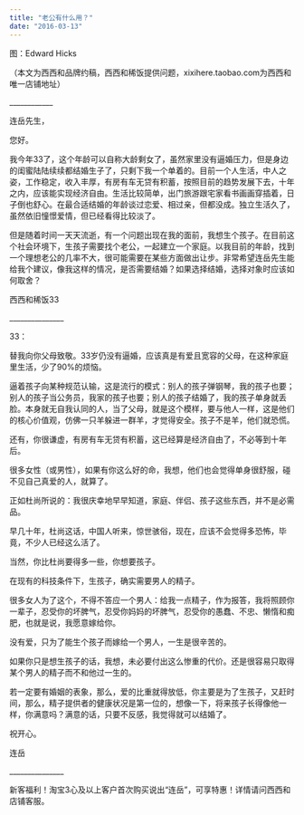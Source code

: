 ```yaml
---
title: "老公有什么用？"
date: "2016-03-13"
---
```


图：Edward Hicks 

（本文为西西和品牌约稿，西西和稀饭提供问题，xixihere.taobao.com为西西和唯一店铺地址）

\_\_\_\_\_\_\_\_\_\_\_\_

连岳先生，

您好。

我今年33了，这个年龄可以自称大龄剩女了，虽然家里没有逼婚压力，但是身边的闺蜜陆陆续续都结婚生子了，只剩下我一个单着的。目前一个人生活，中人之姿，工作稳定，收入丰厚，有房有车无贷有积蓄，按照目前的趋势发展下去，十年之内，应该能实现经济自由。生活比较简单，出门旅游跟宅家看书画画穿插着，日子倒也舒心。在最合适结婚的年龄谈过恋爱、相过亲，但都没成。独立生活久了，虽然依旧憧憬爱情，但已经看得比较淡了。

但是随着时间一天天流逝，有一个问题出现在我的面前，我想生个孩子。在目前这个社会环境下，生孩子需要找个老公，一起建立一个家庭。以我目前的年龄，找到 一个理想老公的几率不大，很可能需要在某些方面做出让步。非常希望连岳先生能给我个建议，像我这样的情况，是否需要结婚？如果选择结婚，选择对象时应该如何取舍？

西西和稀饭33

\_\_\_\_\_\_\_\_\_\_\_\_\_\_\_

33：  

替我向你父母致敬。33岁仍没有逼婚，应该真是有爱且宽容的父母，在这种家庭里生活，少了90%的烦恼。

逼着孩子向某种规范认输，这是流行的模式：别人的孩子弹钢琴，我的孩子也要；别人的孩子当公务员，我家的孩子也要；别人的孩子结婚了，我的孩子单身就丢脸。本身就无自我认同的人，当了父母，就是这个模样，要与他人一样，这是他们的核心价值观，仿佛一只羊躲进一群羊，才觉得安全。孩子不是羊，他们就恐慌。

还有，你很谦虚，有房有车无贷有积蓄，这已经算是经济自由了，不必等到十年后。

很多女性（或男性），如果有你这么好的命，我想，他们也会觉得单身很舒服，碰不见自己真爱的人，就算了。

正如杜尚所说的：我很庆幸地早早知道，家庭、伴侣、孩子这些东西，并不是必需品。

早几十年，杜尚这话，中国人听来，惊世骇俗，现在，应该不会觉得多恐怖，毕竟，不少人已经这么活了。

当然，你比杜尚要得多一些，你想要孩子。

在现有的科技条件下，生孩子，确实需要男人的精子。  

很多女人为了这个，不得不答应一个男人：给我一点精子，作为报答，我将照顾你一辈子，忍受你的坏脾气，忍受你妈妈的坏脾气，忍受你的愚蠢、不忠、懒惰和痴肥，也就是说，我愿意嫁给你。

没有爱，只为了能生个孩子而嫁给一个男人，一生是很辛苦的。  

如果你只是想生孩子的话，我想，未必要付出这么惨重的代价。还是很容易只取得某个男人的精子而不和他过一生的。

若一定要有婚姻的表象，那么，爱的比重就得放低，你主要是为了生孩子，又赶时间，那么，精子提供者的健康状况是第一位的，想像一下，将来孩子长得像他一样，你满意吗？满意的话，只要不反感，我觉得就可以结婚了。

祝开心。

连岳

\_\_\_\_\_\_\_\_\_\_\_\_\_\_\_

新客福利！淘宝3心及以上客户首次购买说出“连岳”，可享特惠！详情请问西西和店铺客服。
